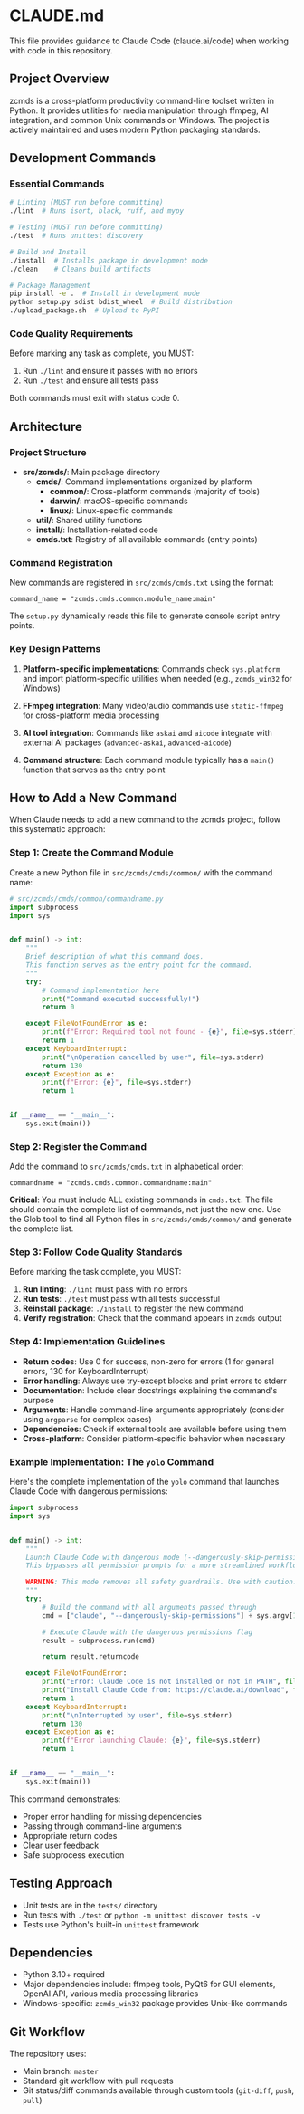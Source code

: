 # CLAUDE.md

This file provides guidance to Claude Code (claude.ai/code) when working with code in this repository.

## Project Overview

zcmds is a cross-platform productivity command-line toolset written in Python. It provides utilities for media manipulation through ffmpeg, AI integration, and common Unix commands on Windows. The project is actively maintained and uses modern Python packaging standards.

## Development Commands

### Essential Commands

```bash
# Linting (MUST run before committing)
./lint  # Runs isort, black, ruff, and mypy

# Testing (MUST run before committing)
./test  # Runs unittest discovery

# Build and Install
./install  # Installs package in development mode
./clean    # Cleans build artifacts

# Package Management
pip install -e .  # Install in development mode
python setup.py sdist bdist_wheel  # Build distribution
./upload_package.sh  # Upload to PyPI
```

### Code Quality Requirements

Before marking any task as complete, you MUST:
1. Run `./lint` and ensure it passes with no errors
2. Run `./test` and ensure all tests pass

Both commands must exit with status code 0.

## Architecture

### Project Structure

- **src/zcmds/**: Main package directory
  - **cmds/**: Command implementations organized by platform
    - **common/**: Cross-platform commands (majority of tools)
    - **darwin/**: macOS-specific commands
    - **linux/**: Linux-specific commands
  - **util/**: Shared utility functions
  - **install/**: Installation-related code
  - **cmds.txt**: Registry of all available commands (entry points)

### Command Registration

New commands are registered in `src/zcmds/cmds.txt` using the format:
```
command_name = "zcmds.cmds.common.module_name:main"
```

The `setup.py` dynamically reads this file to generate console script entry points.

### Key Design Patterns

1. **Platform-specific implementations**: Commands check `sys.platform` and import platform-specific utilities when needed (e.g., `zcmds_win32` for Windows)

2. **FFmpeg integration**: Many video/audio commands use `static-ffmpeg` for cross-platform media processing

3. **AI tool integration**: Commands like `askai` and `aicode` integrate with external AI packages (`advanced-askai`, `advanced-aicode`)

4. **Command structure**: Each command module typically has a `main()` function that serves as the entry point

## How to Add a New Command

When Claude needs to add a new command to the zcmds project, follow this systematic approach:

### Step 1: Create the Command Module

Create a new Python file in `src/zcmds/cmds/common/` with the command name:

```python
# src/zcmds/cmds/common/commandname.py
import subprocess
import sys


def main() -> int:
    """
    Brief description of what this command does.
    This function serves as the entry point for the command.
    """
    try:
        # Command implementation here
        print("Command executed successfully!")
        return 0

    except FileNotFoundError as e:
        print(f"Error: Required tool not found - {e}", file=sys.stderr)
        return 1
    except KeyboardInterrupt:
        print("\nOperation cancelled by user", file=sys.stderr)
        return 130
    except Exception as e:
        print(f"Error: {e}", file=sys.stderr)
        return 1


if __name__ == "__main__":
    sys.exit(main())
```

### Step 2: Register the Command

Add the command to `src/zcmds/cmds.txt` in alphabetical order:

```
commandname = "zcmds.cmds.common.commandname:main"
```

**Critical**: You must include ALL existing commands in `cmds.txt`. The file should contain the complete list of commands, not just the new one. Use the Glob tool to find all Python files in `src/zcmds/cmds/common/` and generate the complete list.

### Step 3: Follow Code Quality Standards

Before marking the task complete, you MUST:

1. **Run linting**: `./lint` must pass with no errors
2. **Run tests**: `./test` must pass with all tests successful
3. **Reinstall package**: `./install` to register the new command
4. **Verify registration**: Check that the command appears in `zcmds` output

### Step 4: Implementation Guidelines

- **Return codes**: Use 0 for success, non-zero for errors (1 for general errors, 130 for KeyboardInterrupt)
- **Error handling**: Always use try-except blocks and print errors to stderr
- **Documentation**: Include clear docstrings explaining the command's purpose
- **Arguments**: Handle command-line arguments appropriately (consider using `argparse` for complex cases)
- **Dependencies**: Check if external tools are available before using them
- **Cross-platform**: Consider platform-specific behavior when necessary

### Example Implementation: The `yolo` Command

Here's the complete implementation of the `yolo` command that launches Claude Code with dangerous permissions:

```python
import subprocess
import sys


def main() -> int:
    """
    Launch Claude Code with dangerous mode (--dangerously-skip-permissions).
    This bypasses all permission prompts for a more streamlined workflow.

    WARNING: This mode removes all safety guardrails. Use with caution.
    """
    try:
        # Build the command with all arguments passed through
        cmd = ["claude", "--dangerously-skip-permissions"] + sys.argv[1:]

        # Execute Claude with the dangerous permissions flag
        result = subprocess.run(cmd)

        return result.returncode

    except FileNotFoundError:
        print("Error: Claude Code is not installed or not in PATH", file=sys.stderr)
        print("Install Claude Code from: https://claude.ai/download", file=sys.stderr)
        return 1
    except KeyboardInterrupt:
        print("\nInterrupted by user", file=sys.stderr)
        return 130
    except Exception as e:
        print(f"Error launching Claude: {e}", file=sys.stderr)
        return 1


if __name__ == "__main__":
    sys.exit(main())
```

This command demonstrates:
- Proper error handling for missing dependencies
- Passing through command-line arguments
- Appropriate return codes
- Clear user feedback
- Safe subprocess execution

## Testing Approach

- Unit tests are in the `tests/` directory
- Run tests with `./test` or `python -m unittest discover tests -v`
- Tests use Python's built-in `unittest` framework

## Dependencies

- Python 3.10+ required
- Major dependencies include: ffmpeg tools, PyQt6 for GUI elements, OpenAI API, various media processing libraries
- Windows-specific: `zcmds_win32` package provides Unix-like commands

## Git Workflow

The repository uses:
- Main branch: `master`
- Standard git workflow with pull requests
- Git status/diff commands available through custom tools (`git-diff`, `push`, `pull`)